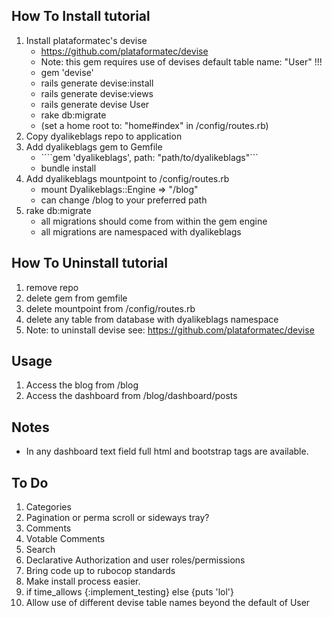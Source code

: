 ## How To Install tutorial
1. Install plataformatec's devise 
	* https://github.com/plataformatec/devise
	* Note: this gem requires use of devises default table name:  "User" !!!
	* gem 'devise'
	* rails generate devise:install
	* rails generate devise:views
	* rails generate devise User
	* rake db:migrate
	* (set a home root to: "home#index" in /config/routes.rb)
2. Copy dyalikeblags repo to application
3. Add dyalikeblags gem to Gemfile
	* ````gem 'dyalikeblags', path: "path/to/dyalikeblags"```
	* bundle install
4. Add dyalikeblags mountpoint to /config/routes.rb
	* mount Dyalikeblags::Engine => "/blog"
	* can change /blog to your preferred path
5. rake db:migrate
	* all migrations should come from within the gem engine
	* all migrations are namespaced with dyalikeblags
	
## How To Uninstall tutorial
1. remove repo
2. delete gem from gemfile
3. delete mountpoint from /config/routes.rb
4. delete any table from database with dyalikeblags namespace
5. Note: to uninstall devise see: https://github.com/plataformatec/devise


## Usage
1. Access the blog from /blog
2. Access the dashboard from /blog/dashboard/posts

## Notes
* In any dashboard text field full html and bootstrap tags are available.

## To Do

1. Categories
2. Pagination or perma scroll or sideways tray?
3. Comments
4. Votable Comments
5. Search
6. Declarative Authorization and user roles/permissions
7. Bring code up to rubocop standards
8. Make install process easier.
6. if time_allows {:implement_testing} else {puts 'lol'}
7. Allow use of different devise table names beyond the default of User






